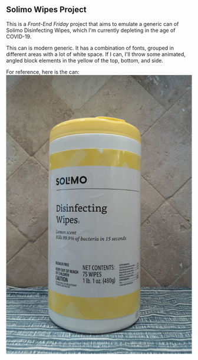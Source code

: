 Solimo Wipes Project
-----

This is a *Front-End Friday* project that aims to emulate a generic can of Solimo Disinfecting Wipes, which I'm currently depleting in the age of COVID-19.

This can is modern generic. It has a combination of fonts, grouped in different areas with a lot of white space. If I can, I'll throw some animated, angled block elements in the yellow of the top, bottom, and side.

For reference, here is the can:<br />
![Solimo Can](./images/solimo_can.jpg)
